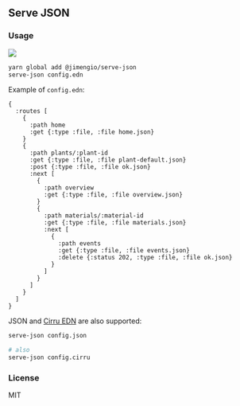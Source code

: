 
Serve JSON
----

### Usage

![](https://img.shields.io/npm/v/@jimengio/serve-json.svg?style=flat-square)

```bash
yarn global add @jimengio/serve-json
serve-json config.edn
```

Example of `config.edn`:

```cirru
{
  :routes [
    {
      :path home
      :get {:type :file, :file home.json}
    }
    {
      :path plants/:plant-id
      :get {:type :file, :file plant-default.json}
      :post {:type :file, :file ok.json}
      :next [
        {
          :path overview
          :get {:type :file, :file overview.json}
        }
        {
          :path materials/:material-id
          :get {:type :file, :file materials.json}
          :next [
            {
              :path events
              :get {:type :file, :file events.json}
              :delete {:status 202, :type :file, :file ok.json}
            }
          ]
        }
      ]
    }
  ]
}
```

JSON and [Cirru EDN](https://github.com/Cirru/cirru-edn) are also supported:

```bash
serve-json config.json

# also
serve-json config.cirru
```

### License

MIT
